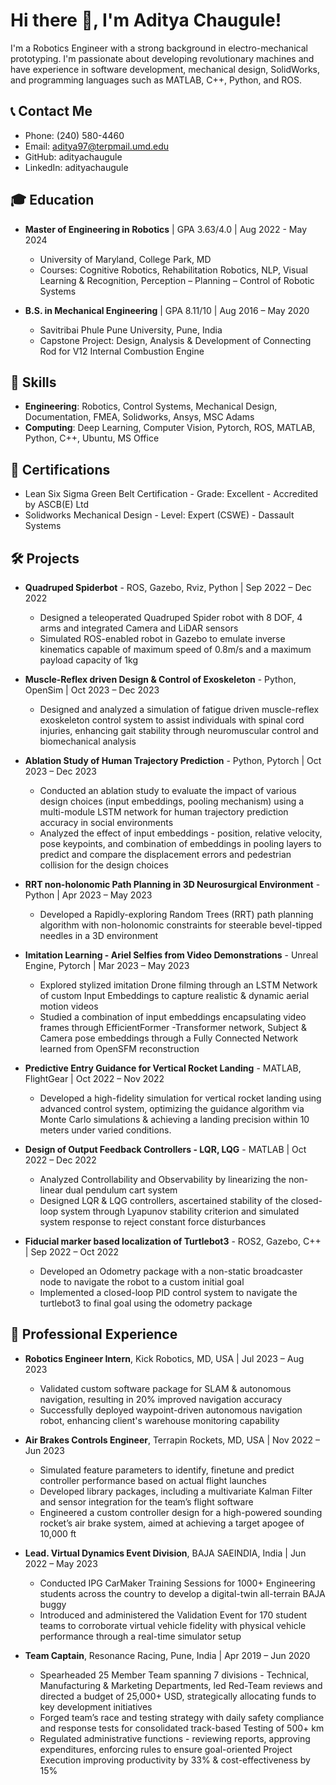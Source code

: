# Hi there 👋, I'm Aditya Chaugule!

I'm a Robotics Engineer with a strong background in electro-mechanical prototyping. I'm passionate about developing revolutionary machines and have experience in software development, mechanical design, SolidWorks, and programming languages such as MATLAB, C++, Python, and ROS.

## 📞 Contact Me

- Phone: (240) 580-4460
- Email: aditya97@terpmail.umd.edu
- GitHub: adityachaugule
- LinkedIn: adityachaugule

## 🎓 Education

- **Master of Engineering in Robotics** | GPA 3.63/4.0 | Aug 2022 - May 2024
  - University of Maryland, College Park, MD
  - Courses: Cognitive Robotics, Rehabilitation Robotics, NLP, Visual Learning & Recognition, Perception – Planning – Control of Robotic Systems

- **B.S. in Mechanical Engineering** | GPA 8.11/10 | Aug 2016 – May 2020
  - Savitribai Phule Pune University, Pune, India
  - Capstone Project: Design, Analysis & Development of Connecting Rod for V12 Internal Combustion Engine

## 💼 Skills

- **Engineering**: Robotics, Control Systems, Mechanical Design, Documentation, FMEA, Solidworks, Ansys, MSC Adams
- **Computing**: Deep Learning, Computer Vision, Pytorch, ROS, MATLAB, Python, C++, Ubuntu, MS Office

## 🏅 Certifications

- Lean Six Sigma Green Belt Certification - Grade: Excellent - Accredited by ASCB(E) Ltd
- Solidworks Mechanical Design - Level: Expert (CSWE) - Dassault Systems

## 🛠️ Projects

- **Quadruped Spiderbot** - ROS, Gazebo, Rviz, Python | Sep 2022 – Dec 2022
  - Designed a teleoperated Quadruped Spider robot with 8 DOF, 4 arms and integrated Camera and LiDAR sensors
  - Simulated ROS-enabled robot in Gazebo to emulate inverse kinematics capable of maximum speed of 0.8m/s and a maximum payload capacity of 1kg

- **Muscle-Reflex driven Design & Control of Exoskeleton** - Python, OpenSim | Oct 2023 – Dec 2023
  - Designed and analyzed a simulation of fatigue driven muscle-reflex exoskeleton control system to assist individuals with spinal cord injuries, enhancing gait stability through neuromuscular control and biomechanical analysis

- **Ablation Study of Human Trajectory Prediction** - Python, Pytorch | Oct 2023 – Dec 2023
  - Conducted an ablation study to evaluate the impact of various design choices (input embeddings, pooling mechanism) using a multi-module LSTM network for human trajectory prediction accuracy in social environments
  - Analyzed the effect of input embeddings - position, relative velocity, pose keypoints, and combination of embeddings in pooling layers to predict and compare the displacement errors and pedestrian collision for the design choices

- **RRT non-holonomic Path Planning in 3D Neurosurgical Environment** - Python | Apr 2023 – May 2023
  - Developed a Rapidly-exploring Random Trees (RRT) path planning algorithm with non-holonomic constraints for steerable bevel-tipped needles in a 3D environment

- **Imitation Learning - Ariel Selfies from Video Demonstrations** - Unreal Engine, Pytorch | Mar 2023 – May 2023
  - Explored stylized imitation Drone filming through an LSTM Network of custom Input Embeddings to capture realistic & dynamic aerial motion videos
  - Studied a combination of input embeddings encapsulating video frames through EfficientFormer -Transformer network, Subject & Camera pose embeddings through a Fully Connected Network learned from OpenSFM reconstruction

- **Predictive Entry Guidance for Vertical Rocket Landing** - MATLAB, FlightGear | Oct 2022 – Nov 2022
  - Developed a high-fidelity simulation for vertical rocket landing using advanced control system, optimizing the guidance algorithm via Monte Carlo simulations & achieving a landing precision within 10 meters under varied conditions.

- **Design of Output Feedback Controllers - LQR, LQG** - MATLAB | Oct 2022 – Dec 2022
  - Analyzed Controllability and Observability by linearizing the non-linear dual pendulum cart system
  - Designed LQR & LQG controllers, ascertained stability of the closed-loop system through Lyapunov stability criterion and simulated system response to reject constant force disturbances

- **Fiducial marker based localization of Turtlebot3** - ROS2, Gazebo, C++ | Sep 2022 – Oct 2022
  - Developed an Odometry package with a non-static broadcaster node to navigate the robot to a custom initial goal
  - Implemented a closed-loop PID control system to navigate the turtlebot3 to final goal using the odometry package

## 💼 Professional Experience

- **Robotics Engineer Intern**, Kick Robotics, MD, USA | Jul 2023 – Aug 2023
  - Validated custom software package for SLAM & autonomous navigation, resulting in 20% improved navigation accuracy
  - Successfully deployed waypoint-driven autonomous navigation robot, enhancing client's warehouse monitoring capability

- **Air Brakes Controls Engineer**, Terrapin Rockets, MD, USA | Nov 2022 – Jun 2023
  - Simulated feature parameters to identify, finetune and predict controller performance based on actual flight launches
  - Developed library packages, including a multivariate Kalman Filter and sensor integration for the team’s flight software
  - Engineered a custom controller design for a high-powered sounding rocket’s air brake system, aimed at achieving a target apogee of 10,000 ft

- **Lead. Virtual Dynamics Event Division**, BAJA SAEINDIA, India | Jun 2022 – May 2023
  - Conducted IPG CarMaker Training Sessions for 1000+ Engineering students across the country to develop a digital-twin all-terrain BAJA buggy
  - Introduced and administered the Validation Event for 170 student teams to corroborate virtual vehicle fidelity with physical vehicle performance through a real-time simulator setup

- **Team Captain**, Resonance Racing, Pune, India | Apr 2019 – Jun 2020
  - Spearheaded 25 Member Team spanning 7 divisions - Technical, Manufacturing & Marketing Departments, led Red-Team reviews and directed a budget of 25,000+ USD, strategically allocating funds to key development initiatives
  - Forged team’s race and testing strategy with daily safety compliance and response tests for consolidated track-based Testing of 500+ km
  - Regulated administrative functions - reviewing reports, approving expenditures, enforcing rules to ensure goal-oriented Project Execution improving productivity by 33% & cost-effectiveness by 15%
